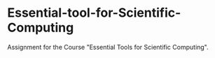 # Essential-tool-for-Scientific-Computing
Assignment for the Course "Essential Tools for Scientific Computing".
